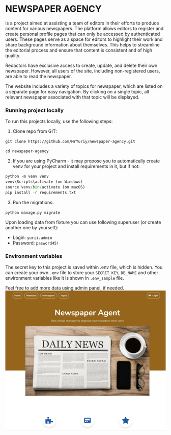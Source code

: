 # NEWSPAPER AGENCY 

is a project aimed at assisting a team of editors in their efforts to produce content for various newspapers. 
The platform allows editors to register and create personal profile pages that can only be accessed by authenticated users. 
These pages serve as a space for editors to highlight their work and share background information about themselves. 
This helps to streamline the editorial process and ensure that content is consistent and of high quality.

Redactors have exclusive access to create, update, and delete their own newspaper.
However, all users of the site, including non-registered users, are able to read the newspaper.

The website includes a variety of topics for newspaper, which are listed on a separate page for easy navigation. 
By clicking on a single topic, all relevant newspaper associated with that topic will be displayed.

### Running project locally

To run this projects locally, use the following steps:

1. Clone repo from GIT:

`git clone https://github.com/MrYuriy/newspaper-agency.git`
```python
cd newspaper-agency
```

2. If you are using PyCharm - it may propose you to automatically create venv for your project 
and install requirements in it, but if not: 

```python
python -m venv venv
venv\Scripts\activate (on Windows)
source venv/bin/activate (on macOS)
pip install -r requirements.txt
```

3. Run the migrations:

`python manage.py migrate`


Upon loading data from fixture you can use following superuser (or create another one by yourself):
  - Login: `yurii.admin`
  - Password: `pasword45!`

### Environment variables
   
The secret key to this project is saved within .env file, which is hidden.
You can create your own `.env` file to store your `SECRET_KEY`, `DB_NAME` and other environment 
variables like it is shown in `.env_sample` file. 


Feel free to add more data using admin panel, if needed.
![Website Interface](demo.png)

